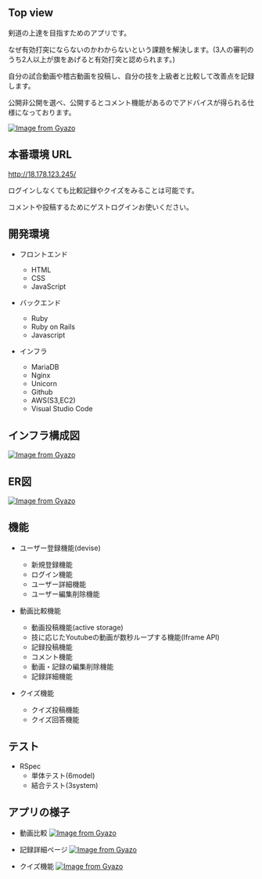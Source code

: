## Top view
剣道の上達を目指すためのアプリです。

なぜ有効打突にならないのかわからないという課題を解決します。(3人の審判のうち2人以上が旗をあげると有効打突と認められます。)

自分の試合動画や稽古動画を投稿し、自分の技を上級者と比較して改善点を記録します。

公開非公開を選べ、公開するとコメント機能があるのでアドバイスが得られる仕様になっております。
  
[![Image from Gyazo](https://i.gyazo.com/7fb8e728c2ff720056b4b4d11d201424.gif)](https://gyazo.com/7fb8e728c2ff720056b4b4d11d201424)

## 本番環境 URL
http://18.178.123.245/

ログインしなくても比較記録やクイズをみることは可能です。

コメントや投稿するためにゲストログインお使いください。

## 開発環境

* フロントエンド
  * HTML
  * CSS
  * JavaScript

* バックエンド
  * Ruby
  * Ruby on Rails
  * Javascript

* インフラ
  * MariaDB
  * Nginx
  * Unicorn
  * Github
  * AWS(S3,EC2)
  * Visual Studio Code

## インフラ構成図
[![Image from Gyazo](https://i.gyazo.com/2f9385c53c574a75ba342e09df8505c0.png)](https://gyazo.com/2f9385c53c574a75ba342e09df8505c0)

## ER図
[![Image from Gyazo](https://i.gyazo.com/df95d67074fe5a3da39ba2c4ff49b1fd.png)](https://gyazo.com/df95d67074fe5a3da39ba2c4ff49b1fd)

## 機能
* ユーザー登録機能(devise)
  * 新規登録機能
  * ログイン機能
  * ユーザー詳細機能
  * ユーザー編集削除機能

* 動画比較機能
  * 動画投稿機能(active storage)
  * 技に応じたYoutubeの動画が数秒ループする機能(Iframe API)
  * 記録投稿機能
  * コメント機能
  * 動画・記録の編集削除機能
  * 記録詳細機能

* クイズ機能
  * クイズ投稿機能
  * クイズ回答機能

## テスト
* RSpec
  * 単体テスト(6model)
  * 結合テスト(3system)

## アプリの様子

- 動画比較
[![Image from Gyazo](https://i.gyazo.com/675fc381e3c52ebb25dac8c3f28ce0c9.gif)](https://gyazo.com/675fc381e3c52ebb25dac8c3f28ce0c9)

- 記録詳細ページ
[![Image from Gyazo](https://i.gyazo.com/246398a70aa5fe5ac36e704b495dc2a7.gif)](https://gyazo.com/246398a70aa5fe5ac36e704b495dc2a7)

- クイズ機能
[![Image from Gyazo](https://i.gyazo.com/af9eb2cac1e3924c2b55f50f65611f89.gif)](https://gyazo.com/af9eb2cac1e3924c2b55f50f65611f89)

